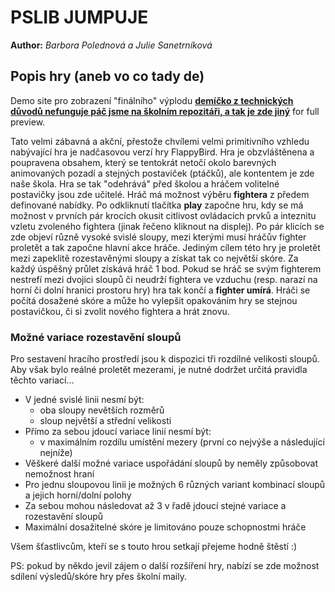 # PSLIB JUMPUJE
**Author:** *Barbora Polednová a Julie Sanetrníková*

## Popis hry (aneb vo co tady de)
Demo site pro zobrazení "finálního" výplodu **[demíčko z technických důvodů nefunguje páč jsme na školním repozitáři, a tak je zde jiný](https://pslib-cz.github.io/2020l4web-typography-css-library-BarboraPolednova/)** for full preview.

Tato velmi zábavná a akční, přestože chvílemi velmi primitivního vzhledu nabývající hra je nadčasovou verzí hry FlappyBird. Hra je obzvláštěnena a poupravena obsahem, který se tentokrát netočí okolo barevných animovaných pozadí a stejných postaviček (ptáčků), ale kontentem je zde naše škola. Hra se tak "odehrává" před školou a hráčem volitelné postavičky jsou zde učitelé. Hráč má možnost výběru **fightera** z předem definované nabídky. Po odkliknutí tlačítka **play** započne hru, kdy se má možnost v prvních pár krocích okusit citlivost ovládacích prvků a inteznitu vzletu zvoleného fightera (jinak řečeno kliknout na displej). Po pár klicích se zde objeví různě vysoké svislé sloupy, mezi kterými musí hráčův fighter proletět a tak započne hlavní akce hráče. Jediným cílem této hry je proletět mezi zapeklitě rozestavěnými sloupy a získat tak co největší skóre. Za každý úspěšný průlet získává hráč 1 bod. Pokud se hráč se svým fighterem nestrefí mezi dvojici sloupů či neudrží fightera ve vzduchu (resp. narazí na horní či dolní hranici prostoru hry) hra tak končí a **fighter umírá**. Hráči se počítá dosažené skóre a může ho vylepšit opakováním hry se stejnou postavičkou, či si zvolit nového fightera a hrát znovu.


### Možné variace rozestavění sloupů
Pro sestavení hracího prostředí jsou k dispozici tři rozdílné velikosti sloupů. Aby však bylo reálné proletět mezerami, je nutné dodržet určitá pravidla těchto variací...
- V jedné svislé linii nesmí být:
  - oba sloupy nevětších rozměrů
  - sloup největší a střední velikosti
- Přímo za sebou jdoucí variace linií nesmí být:
  - v maximálním rozdílu umístění mezery (první co nejvýše a následující nejníže)
- Věškeré další možné variace uspořádání sloupů by neměly způsobovat nemožnost hraní
- Pro jednu sloupovou linii je možných 6 různých variant kombinací sloupů a jejich horní/dolní polohy
- Za sebou mohou následovat až 3 v řadě jdoucí stejné variace a rozestavění sloupů
- Maximální dosažitelné skóre je limitováno pouze schopnostmi hráče

Všem šťastlivcům, kteří se s touto hrou setkají přejeme hodně štěstí :)


PS: pokud by někdo jevil zájem o další rozšíření hry, nabízí se zde možnost sdílení výsledů/skóre hry přes školní maily.

